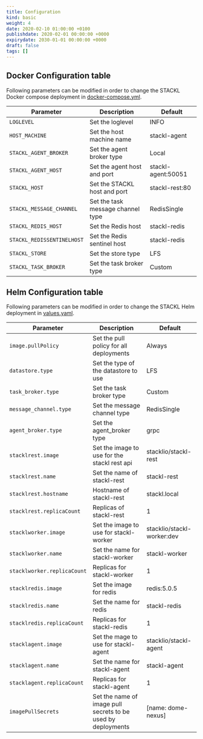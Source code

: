 ```yaml
---
title: Configuration
kind: basic
weight: 4
date: 2020-02-10 01:00:00 +0100
publishdate: 2020-02-01 00:00:00 +0000
expirydate: 2030-01-01 00:00:00 +0000
draft: false
tags: []
---
```


## Docker Configuration table

Following parameters can be modified in order to change the STACKL Docker compose deployment in [docker-compose.yml](../../../build/example_docker/docker-compose.yml).

| Parameter | Description | Default |
|------------|------|------|
| `LOGLEVEL` | Set the loglevel | INFO |
| `HOST_MACHINE` | Set the host machine name | stackl-agent |
| `STACKL_AGENT_BROKER` | Set the agent broker type  | Local |
| `STACKL_AGENT_HOST` | Set the agent host and port | stackl-agent:50051 |
| `STACKL_HOST` | Set the STACKL host and port | stackl-rest:80 |
| `STACKL_MESSAGE_CHANNEL` | Set the task message channel type | RedisSingle |
| `STACKL_REDIS_HOST` | Set the Redis host | stackl-redis |
| `STACKL_REDISSENTINELHOST` | Set the Redis sentinel host | stackl-redis |
| `STACKL_STORE` | Set the store type | LFS |
| `STACKL_TASK_BROKER` | Set the task broker type | Custom |

## Helm Configuration table

Following parameters can be modified in order to change the STACKL Helm deployment in [values.yaml](../../../build/helm/values.yaml).

| Parameter | Description | Default |
|------------|------|------|
| `image.pullPolicy` | Set the pull policy for all deployments  | Always |
| `datastore.type` | Set the type of the datastore to use | LFS |
| `task_broker.type` | Set the task broker type | Custom |
| `message_channel.type` | Set the message channel type | RedisSingle |
| `agent_broker.type` | Set the agent_broker type | grpc |
| `stacklrest.image` | Set the image to use for the stackl rest api | stacklio/stackl-rest |
| `stacklrest.name` | Set the name of stackl-rest | stackl-rest |
| `stacklrest.hostname` | Hostname of stackl-rest | stackl.local |
| `stacklrest.replicaCount` | Replicas of stackl-rest | 1 |
| `stacklworker.image` | Set the image to use for stackl-worker | stacklio/stackl-worker:dev |
| `stacklworker.name`| Set the name for stackl-worker | stackl-worker |
| `stacklworker.replicaCount` | Replicas for stackl-worker | 1 |
| `stacklredis.image` | Set the image for redis | redis:5.0.5 |
| `stacklredis.name` | Set the name for redis | stackl-redis |
| `stacklredis.replicaCount` | Replicas for stackl-redis | 1 |
| `stacklagent.image` | Set the mage to use for stackl-agent | stacklio/stackl-agent |
| `stacklagent.name` | Set the name for stackl-agent | stackl-agent |
| `stacklagent.replicaCount` | Replicas for stackl-agent | 1 |
| `imagePullSecrets` | Set the name of image pull secrets to be used by deployments | [name: dome-nexus] |
